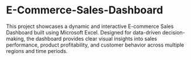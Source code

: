 # E-Commerce-Sales-Dashboard
This project showcases a dynamic and interactive E-commerce Sales Dashboard built using Microsoft Excel. Designed for data-driven decision-making, the dashboard provides clear visual insights into sales performance, product profitability, and customer behavior across multiple regions and time periods.
